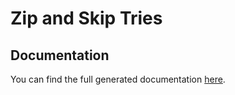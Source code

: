 # Zip and Skip Tries

## Documentation

You can find the full generated documentation [here](https://ofekih.github.io/ZipAndSkipTries/).
